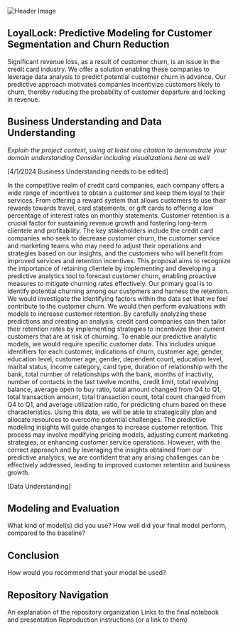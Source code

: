 ![Header Image](https://github.com/andmercado/Capstone-Project-Group-6/assets/159932014/7409f5bc-d706-4524-a64a-4eab1d0351f0)

## LoyalLock: Predictive Modeling for Customer Segmentation and Churn Reduction

Significant revenue loss, as a result of customer churn, is an issue in the credit card industry. We offer a solution enabling these companies to leverage data analysis to predict potential customer churn in advance. Our predictive approach motivates companies incentivize customers likely to churn, thereby reducing the probability of customer departure and locking in revenue. 

## Business Understanding and Data Understanding
*Explain the project context, using at least one citation to demonstrate your domain understanding
Consider including visualizations here as well*

[4/1/2024 Business Understanding needs to be edited]

In the competitive realm of credit card companies, each company offers a wide range of incentives to obtain a customer and keep them loyal to their services. From offering a reward system that allows customers to use their rewards towards travel, card statements, or gift cards to offering a low percentage of interest rates on monthly statements. Customer retention is a crucial factor for sustaining revenue growth and fostering long-term clientele and profitability. The key stakeholders include the credit card companies who seek to decrease customer churn, the customer service and marketing teams who may need to adjust their operations and strategies based on our insights, and the customers who will benefit from improved services and retention incentives. This proposal aims to recognize the importance of retaining clientele by implementing and developing a predictive analytics tool to forecast customer churn, enabling proactive measures to mitigate churning rates effectively.  Our primary goal is to identify potential churning among our customers and harness the retention. We would investigate the identifying factors within the data set that we feel contribute to the customer churn. We would then perform evaluations with models to increase customer retention. By carefully analyzing these predictions and creating an analysis, credit card companies can then tailor their retention rates by implementing strategies to incentivize their current customers that are at risk of churning.  To enable our predictive analytic models, we would require specific customer data. This includes unique identifiers for each customer, indications of churn, customer age, gender, education level, customer age, gender, dependent count, education level, marital status, income category, card type, duration of relationship with the bank, total number of relationships with the bank, months of inactivity, number of contacts in the last twelve months, credit limit, total revolving balance, average open to buy ratio, total amount changed from Q4 to Q1, total transaction amount, total transaction count, total count changed from Q4 to Q1, and average utilization ratio, for predicting churn based on these characteristics.  Using this data, we will be able to strategically plan and allocate resources to overcome potential challenges. The predictive modeling insights will guide changes to increase customer retention. This process may involve modifying pricing models, adjusting current marketing strategies, or enhancing customer service operations. However, with the correct approach and by leveraging the insights obtained from our predictive analytics, we are confident that any arising challenges can be effectively addressed, leading to improved customer retention and business growth. 

[Data Understanding]

## Modeling and Evaluation
What kind of model(s) did you use?
How well did your final model perform, compared to the baseline?

## Conclusion
How would you recommend that your model be used?

## Repository Navigation
An explanation of the repository organization
Links to the final notebook and presentation
Reproduction instructions (or a link to them)

